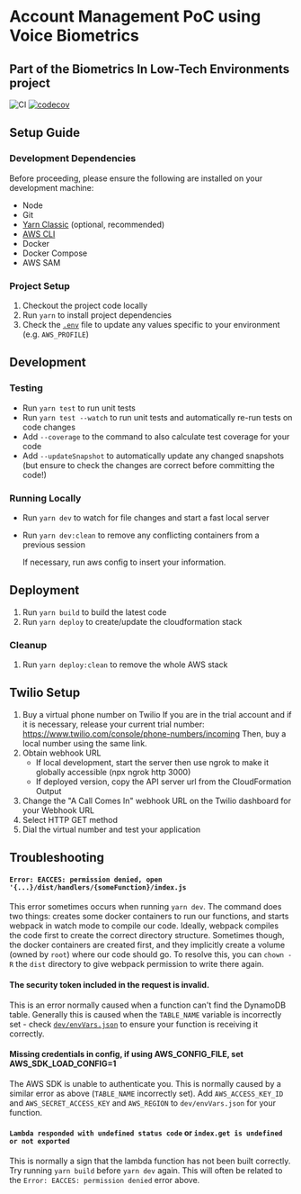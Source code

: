 # Account Management PoC using Voice Biometrics

## Part of the Biometrics In Low-Tech Environments project

![CI](https://github.com/gsmainclusivetechlab/bilt-voice/workflows/CI/badge.svg)
[![codecov](https://codecov.io/gh/gsmainclusivetechlab/bilt-voice/branch/feature/gh-actions/graph/badge.svg?token=CKB8C9RSXR)](https://codecov.io/gh/gsmainclusivetechlab/bilt-voice)

## Setup Guide

### Development Dependencies

Before proceeding, please ensure the following are installed on your development
machine:

-   Node
-   Git
-   [Yarn Classic](https://classic.yarnpkg.com/en/docs/install#debian-stable)
    (optional, recommended)
-   [AWS CLI](https://docs.aws.amazon.com/cli/latest/userguide/install-cliv2.html)
-   Docker
-   Docker Compose
-   AWS SAM

### Project Setup

1. Checkout the project code locally
2. Run `yarn` to install project dependencies
3. Check the [`.env`](./.example.env) file to update any values specific to your
   environment (e.g. `AWS_PROFILE`)

## Development

### Testing

-   Run `yarn test` to run unit tests
-   Run `yarn test --watch` to run unit tests and automatically re-run tests on
    code changes
-   Add `--coverage` to the command to also calculate test coverage for your
    code
-   Add `--updateSnapshot` to automatically update any changed snapshots (but
    ensure to check the changes are correct before committing the code!)

### Running Locally

-   Run `yarn dev` to watch for file changes and start a fast local server
-   Run `yarn dev:clean` to remove any conflicting containers from a previous
    session

    If necessary, run aws config to insert your information.

## Deployment

1. Run `yarn build` to build the latest code
2. Run `yarn deploy` to create/update the cloudformation stack

### Cleanup

1. Run `yarn deploy:clean` to remove the whole AWS stack

## Twilio Setup

1. Buy a virtual phone number on Twilio If you are in the trial account and if
   it is necessary, release your current trial number:
   https://www.twilio.com/console/phone-numbers/incoming Then, buy a local
   number using the same link.
2. Obtain webhook URL
    - If local development, start the server then use ngrok to make it globally
      accessible (npx ngrok http 3000)
    - If deployed version, copy the API server url from the CloudFormation
      Output
3. Change the "A Call Comes In" webhook URL on the Twilio dashboard for your
   Webhook URL
4. Select HTTP GET method
5. Dial the virtual number and test your application

## Troubleshooting

#### `Error: EACCES: permission denied, open '{...}/dist/handlers/{someFunction}/index.js`

This error sometimes occurs when running `yarn dev`. The command does two
things: creates some docker containers to run our functions, and starts webpack
in watch mode to compile our code. Ideally, webpack compiles the code first to
create the correct directory structure. Sometimes though, the docker containers
are created first, and they implicitly create a volume (owned by `root`) where
our code should go. To resolve this, you can `chown -R` the `dist` directory to
give webpack permission to write there again.

#### The security token included in the request is invalid.

This is an error normally caused when a function can't find the DynamoDB table.
Generally this is caused when the `TABLE_NAME` variable is incorrectly set -
check [`dev/envVars.json`](./dev/envVars.json) to ensure your function is
receiving it correctly.

#### Missing credentials in config, if using AWS_CONFIG_FILE, set AWS_SDK_LOAD_CONFIG=1

The AWS SDK is unable to authenticate you. This is normally caused by a similar
error as above (`TABLE_NAME` incorrectly set). Add `AWS_ACCESS_KEY_ID` and
`AWS_SECRET_ACCESS_KEY` and `AWS_REGION` to `dev/envVars.json` for your
function.

#### `Lambda responded with undefined status code` or `index.get is undefined or not exported`

This is normally a sign that the lambda function has not been built correctly.
Try running `yarn build` before `yarn dev` again. This will often be related to
the `Error: EACCES: permission denied` error above.
